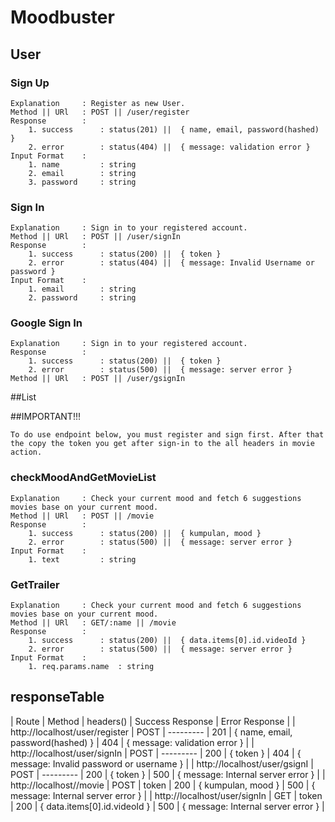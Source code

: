 # Moodbuster

## User

### Sign Up
    Explanation     : Register as new User.
    Method || URl   : POST || /user/register 
    Response        :
        1. success      : status(201) ||  { name, email, password(hashed) }
        2. error        : status(404) ||  { message: validation error }
    Input Format    :
        1. name         : string
        2. email        : string
        3. password     : string
   
### Sign In
    Explanation     : Sign in to your registered account. 
    Method || URl   : POST || /user/signIn
    Response        :
        1. success      : status(200) ||  { token }
        2. error        : status(404) ||  { message: Invalid Username or password }
    Input Format    : 
        1. email        : string
        2. password     : string

### Google Sign In
    Explanation     : Sign in to your registered account.
    Response        :
        1. success      : status(200) ||  { token }
        2. error        : status(500) ||  { message: server error }
    Method || URl   : POST || /user/gsignIn

##List

##IMPORTANT!!!

    To do use endpoint below, you must register and sign first. After that the copy the token you get after sign-in to the all headers in movie action. 

### checkMoodAndGetMovieList
    Explanation     : Check your current mood and fetch 6 suggestions movies base on your current mood.
    Method || URl   : POST || /movie
    Response        :
        1. success      : status(200) ||  { kumpulan, mood }
        2. error        : status(500) ||  { message: server error }
    Input Format    : 
        1. text         : string

### GetTrailer
    Explanation     : Check your current mood and fetch 6 suggestions movies base on your current mood.
    Method || URl   : GET/:name || /movie
    Response        :
        1. success      : status(200) ||  { data.items[0].id.videoId }
        2. error        : status(500) ||  { message: server error }
    Input Format    : 
        1. req.params.name  : string

## responseTable
|               Route            | Method | headers() |              Success Response           |                    Error Response               |
| http://localhost/user/register | POST   | --------- | 201 | { name, email, password(hashed) } | 404 | { message: validation error }             |
| http://localhost/user/signIn   | POST   | --------- | 200 |            { token }              | 404 | { message: Invalid password or username } |
| http://localhost/user/gsignI   | POST   | --------- | 200 |            { token }              | 500 |     { message: Internal server error }    |
| http://localhost//movie        | POST   |   token   | 200 |        { kumpulan, mood }         | 500 |     { message: Internal server error }    | 
| http://localhost/user/signIn   | GET    |   token   | 200 |    { data.items[0].id.videoId }   | 500 |     { message: Internal server error }    |
